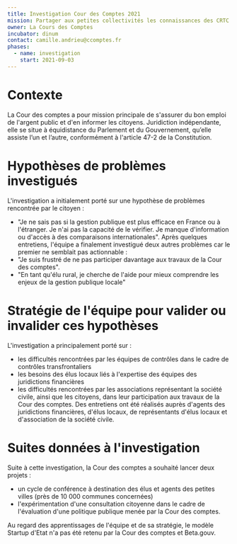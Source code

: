 ```yaml
---
title: Investigation Cour des Comptes 2021
mission: Partager aux petites collectivités les connaissances des CRTC / permettre de consulter les citoyens sur les grandes politiques publiques.
owner: La Cours des Comptes
incubator: dinum
contact: camille.andrieu@ccomptes.fr
phases:
  - name: investigation
    start: 2021-09-03
---
```

# Contexte
La Cour des comptes a pour mission principale de s'assurer du bon emploi de l'argent public et d'en informer les citoyens. Juridiction indépendante, elle se situe à équidistance du Parlement et du Gouvernement, qu’elle assiste l’un et l’autre, conformément à l'article 47-2 de la Constitution.

# Hypothèses de problèmes investigués
L'investigation a initialement porté sur une hypothèse de problèmes rencontrée par le citoyen :
- "Je ne sais pas si la gestion publique est plus efficace en France ou à l'étranger. Je n'ai pas la capacité de le vérifier. Je manque d'information ou d'accès à des comparaisons internationales".
Après quelques entretiens, l'équipe a finalement investigué deux autres problèmes car le premier ne semblait pas actionnable :
- "Je suis frustré de ne pas participer davantage aux travaux de la Cour des comptes".
- "En tant qu'élu rural, je cherche de l'aide pour mieux comprendre les enjeux de la gestion publique locale"

# Stratégie de l'équipe pour valider ou invalider ces hypothèses
L'investigation a principalement porté sur :
- les difficultés rencontrées par les équipes de contrôles dans le cadre de contrôles transfrontaliers
- les besoins des élus locaux liés à l'expertise des équipes des juridictions financières
- les difficultés rencontrées par les associations représentant la société civile, ainsi que les citoyens, dans leur participation aux travaux de la Cour des comptes.
Des entretiens ont été réalisés auprès d'agents des juridictions financières, d'élus locaux, de représentants d'élus locaux et d'association de la société civile.

# Suites données à l'investigation
Suite à cette investigation, la Cour des comptes a souhaité lancer deux projets :
- un cycle de conférence à destination des élus et agents des petites villes (près de 10 000 communes concernées)
- l'expérimentation d'une consultation citoyenne dans le cadre de l'évaluation d'une politique publique menée par la Cour des comptes.

Au regard des apprentissages de l'équipe et de sa stratégie, le modèle Startup d'Etat n'a pas été retenu par la Cour des comptes et Beta.gouv.

